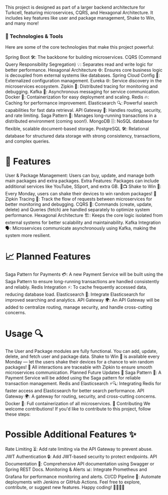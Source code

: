 This project is designed as part of a larger backend architecture for Turkcell, featuring microservices, CQRS, and Hexagonal Architecture. It includes key features like user and package management, Shake to Win, and many more!

### 🔧 Technologies & Tools
Here are some of the core technologies that make this project powerful:

Spring Boot 🛠️: The backbone for building microservices.
CQRS (Command Query Responsibility Segregation) 💡: Separates read and write logic for better performance.
Hexagonal Architecture ⚙️: Ensures core business logic is decoupled from external systems like databases.
Spring Cloud Config 🔑: Externalized configuration management.
Eureka 🌐: Service discovery in the microservices ecosystem.
Zipkin 🧵: Distributed tracing for monitoring and debugging.
Kafka 📡: Asynchronous messaging for service communication.
Docker 🐳: Containerization for easy deployment and scaling.
Redis 🔥: Caching for performance improvement.
Elasticsearch 🔍: Powerful search capabilities for fast data retrieval.
API Gateway 🔐: Handles routing, security, and rate limiting.
Saga Pattern 🔄: Manages long-running transactions in a distributed environment (coming soon!).
MongoDB 🗄️: NoSQL database for flexible, scalable document-based storage.
PostgreSQL 🛠️: Relational database for structured data storage with strong consistency, transactions, and complex queries.

# 🎯 Features
User & Package Management: Users can buy, update, and manage both main packages and extra packages.
Extra Features: Packages can include additional services like YouTube, SSport, and extra GB. 📱📺
Shake to Win 🎲: Every Monday, users can shake their devices to win random packages! 🎉
Zipkin Tracing 🧭: Track the flow of requests between microservices for better monitoring and debugging.
CQRS 🔄: Commands (create, update, delete) and Queries (fetch) are handled separately to optimize system performance.
Hexagonal Architecture 🏗️: Keeps the core logic isolated from external systems for better scalability and maintainability.
Kafka Integration 🗣️: Microservices communicate asynchronously using Kafka, making the system more resilient.

# 📈 Planned Features
Saga Pattern for Payments 💳: A new Payment Service will be built using the Saga Pattern to ensure long-running transactions are handled consistently and reliably.
Redis Integration ⚡: To cache frequently accessed data, reducing database load.
Elasticsearch 🔎: Integrate Elasticsearch for improved searching and analytics.
API Gateway 🌍: An API Gateway will be added to centralize routing, manage security, and handle cross-cutting concerns.

# Usage 🔍
The User and Package modules are fully functional. You can add, update, delete, and fetch user and package data.
Shake to Win 🎲 is available every Monday — let the users shake their devices for a chance to win random packages! 🎉
All interactions are traceable with Zipkin to ensure smooth microservices communication.
Planned Future Updates 🚀
Saga Pattern 🔄: A Payment Service will be added using the Saga pattern for reliable transaction management.
Redis and Elasticsearch ⚡🔍: Integrating Redis for faster access and Elasticsearch for better search performance.
API Gateway 🌍: A gateway for routing, security, and cross-cutting concerns.
Docker 🐋: Full containerization of all microservices.
🤝 Contributing
We welcome contributions! If you'd like to contribute to this project, follow these steps:

# Possible Additional Features ✨
Rate Limiting ⏳: Add rate limiting via the API Gateway to prevent abuse.
JWT Authentication 🔒: Add JWT-based security to protect endpoints.
API Documentation 📖: Comprehensive API documentation using Swagger or Spring REST Docs.
Monitoring & Alerts 📊: Integrate Prometheus and Grafana for performance monitoring and alerts.
CI/CD Pipeline 🔄: Automate deployments with Jenkins or GitHub Actions.
Feel free to explore, contribute, or suggest new features. Happy coding! 👨‍💻👩‍💻
